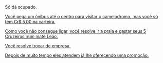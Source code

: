 Só dá ocupado.

[Você pega um ônibus até o centro para visitar o camelódromo, mas você só tem Cr$ 5,00 na carteira.](centro/camelo.md)

[Como você não consegue ligar, você resolve ir a praia e gastar seus 5 Cruzeiros num mate Leão.](praia/mate.md)
	
[Você resolve trocar de empresa.](outra/mesma.md)

[Depois de muito tempo eles atendem já lhe oferecendo uma promoção.](promocao/promocao.md)